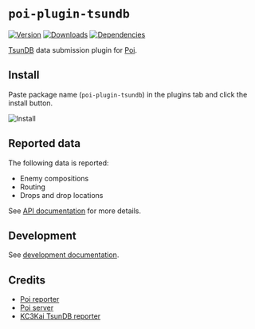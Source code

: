 # `poi-plugin-tsundb`

[![Version](https://img.shields.io/npm/v/poi-plugin-tsundb.svg)](https://www.npmjs.com/package/poi-plugin-tsundb)
[![Downloads](https://img.shields.io/npm/dm/poi-plugin-tsundb.svg)](https://www.npmjs.com/package/poi-plugin-tsundb)
[![Dependencies](https://img.shields.io/david/dev/kcwiki/poi-plugin-tsundb.svg)](https://david-dm.org/kcwiki/poi-plugin-tsundb?type=dev)

[TsunDB](https://tsundb.kc3.moe/) data submission plugin for [Poi](https://poi.io/).

## Install

Paste package name (`poi-plugin-tsundb`) in the plugins tab and click the install button.

![Install](https://i.imgur.com/G4wTCLS.png)

## Reported data

The following data is reported:

- Enemy compositions
- Routing
- Drops and drop locations

See [API documentation](doc/api.md) for more details.

## Development

See [development documentation](doc/dev.md).

## Credits

- [Poi reporter](https://github.com/poooi/plugin-report)
- [Poi server](https://github.com/poooi/poi-server)
- [KC3Kai TsunDB reporter](https://github.com/KC3Kai/KC3Kai/blob/master/src/library/modules/TsunDBSubmission.js)
